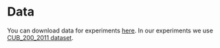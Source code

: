 # Data

You can download data for experiments [here](https://drive.google.com/drive/folders/1N4a6TGdB5EWiy9Xusx39G7YnbpC86x52?usp=sharing). 
In our experiments we use 
[CUB_200_2011 dataset](http://www.vision.caltech.edu/visipedia/CUB-200-2011.html).